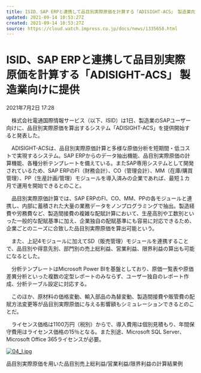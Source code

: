 ```yaml
---
title: ISID、SAP ERPと連携して品目別実際原価を計算する「ADISIGHT-ACS」　製造業向けに提供 - クラウド Watch
updated: 2021-09-14 10:53:27Z
created: 2021-09-14 10:53:27Z
source: https://cloud.watch.impress.co.jp/docs/news/1335658.html
---
```


# ISID、SAP ERPと連携して品目別実際原価を計算する「ADISIGHT-ACS」 製造業向けに提供

2021年7月2日 17:28

　株式会社電通国際情報サービス（以下、ISID）は1日、製造業のSAPユーザー向けに、品目別実際原価を算出するシステム「ADISIGHT-ACS」を提供開始すると発表した。

　ADISIGHT-ACSは、品目別実際原価計算と多様な原価分析を短期間・低コストで実現するシステム。SAP ERPからのデータ抽出機能、品目別実際原価の計算機能、各種分析テンプレートを備えている。またSAP専用システムとして開発されているため、SAP ERPのFI（財務会計）、CO（管理会計）、MM（在庫/購買管理）、PP（生産計画/管理）モジュールを導入済みの企業であれば、最短１カ月で運用を開始できるとのこと。

　品目別実際原価計算では、SAP ERPのFI、CO、MM、PPの各モジュールと連携し、内部に蓄積された大量の業務データをノンプログラミングで抽出。製造経費や労務費など、製造間接費の複雑な配賦計算において、生産高別や工数別といった一般的な配賦基準に加え、企業独自の配賦基準にも容易に対応できるため、企業ごとのニーズに合致した品目別実際原価を算出可能という。

　また、上記4モジュールに加えてSD（販売管理）モジュールを連携することで、品目別や得意先別、部門別の売上総利益、営業利益、限界利益の算出も可能になるとした。

　分析テンプレートはMicrosoft Power BIを基盤としており、原価一覧表や原価差異分析といった複数の定型レポートのみならず、ユーザー独自のレポート作成、分析テーブル設定に対応する。

　このほか、原材料の価格変動、輸入部品の為替変動、製造間接費や販管費の配賦方法変更等が品目別実際原価に与える影響額もシミュレーションできるとのことだ。

　ライセンス価格は1100万円（税別）からで、導入費用は個別見積もり、年間保守費用はライセンス価格の15％となる。また別途、Microsoft SQL Server、Microsoft Office 365ライセンスが必要。

[![04_l.jpg](../_resources/04_l.jpg)](https://cloud.watch.impress.co.jp/img/clw/docs/1335/658/html/04_o.jpg.html)

品目別実際原価を用いた品目別売上総利益/営業利益/限界利益の計算結果例